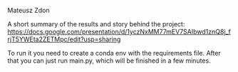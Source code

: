 Mateusz Zdon

A short summary of the results and story behind the project: 
https://docs.google.com/presentation/d/1yczNxMM77mEV7SAIbwd1znQ8j_frjT5YWEta2ZETMpc/edit?usp=sharing

To run it you need to create a conda env with the requirements file.
After that you can just run main.py, which will be finished in a few minutes.